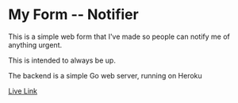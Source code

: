 # My Form -- Notifier

This is a simple web form that I've made so people can notify me of anything urgent.

This is intended to always be up.

The backend is a simple Go web server, running on Heroku

[Live Link](https://arjun-needs-to-see-this.surge.sh/)
